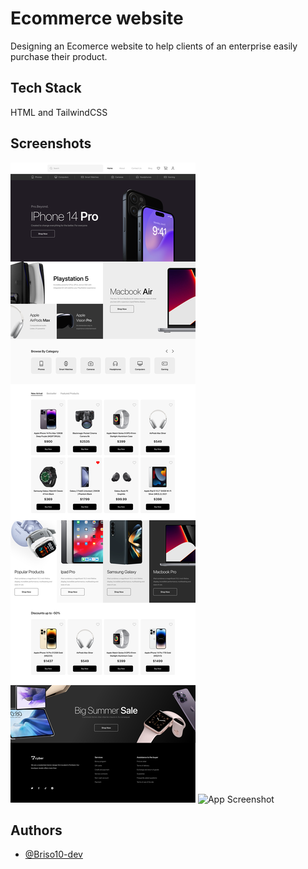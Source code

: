 
# Ecommerce website

Designing an Ecomerce website to help clients of an enterprise easily purchase their product.

## Tech Stack

HTML and TailwindCSS

## Screenshots

![App Screenshot](assets/Img/desktop_home.png)
![App Screenshot](assets/Img/mobile_home.svg)

## Authors
- [@Briso10-dev](https://github.com/Briso10-dev)